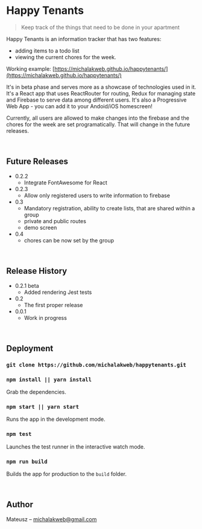# Happy Tenants
> Keep track of the things that need to be done in your apartment

Happy Tenants is an information tracker that has two features:
- adding items to a todo list
- viewing the current chores for the week.

Working example: [https://michalakweb.github.io/happytenants/](https://michalakweb.github.io/happytenants/)

It's in beta phase and serves more as a showcase of technologies used in it. It's a React app that uses ReactRouter for routing, Redux for managing state and Firebase to serve data among different users.  It's also a Progressive Web App - you can add it to your Andoid/iOS homescreen! 

Currently, all users are allowed to make changes into the firebase and the chores for the week are set programatically. That will change in the future releases. 

<br/>

## Future Releases
* 0.2.2
    * Integrate FontAwesome for React
* 0.2.3
    * Allow only registered users to write information to firebase
* 0.3
    * Mandatory registration, ability to create lists, that are shared within a group
    * private and public routes
    * demo screen
* 0.4
    * chores can be now set by the group

<br/>


## Release History
* 0.2.1 beta
    * Added rendering Jest tests
* 0.2 
    * The first proper release
* 0.0.1 
    * Work in progress

<br/>
    
## Deployment

### `git clone https://github.com/michalakweb/happytenants.git`

### `npm install || yarn install`
Grab the dependencies.

### `npm start || yarn start`
Runs the app in the development mode.

### `npm test`
Launches the test runner in the interactive watch mode.

### `npm run build`
Builds the app for production to the `build` folder.

<br/>

## Author

Mateusz – michalakweb@gmail.com

